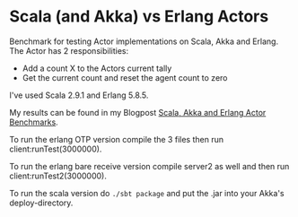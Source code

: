# Scala (and Akka) vs Erlang Actors

Benchmark for testing Actor implementations on Scala, Akka and Erlang.
The Actor has 2 responsibilities:
* Add a count X to the Actors current tally
* Get the current count and reset the agent count to zero

I've used Scala 2.9.1 and Erlang 5.8.5.

My results can be found in my Blogpost [Scala, Akka and Erlang Actor Benchmarks](http://uberblo.gs/2011/12/scala-akka-and-erlang-actor-benchmarks).

To run the erlang OTP version compile the 3 files then run client:runTest(3000000).

To run the erlang bare receive version compile server2 as well and then run client:runTest2(3000000).

To run the scala version do ```./sbt package``` and put the .jar into your Akka's deploy-directory.


